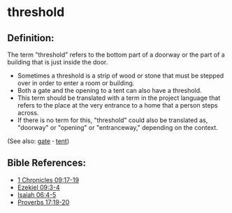 # threshold #

## Definition: ##

The term "threshold" refers to the bottom part of a doorway or the part of a building that is just inside the door.

* Sometimes a threshold is a strip of wood or stone that must be stepped over in order to enter a room or building.
* Both a gate and the opening to a tent can also have a threshold.
* This term should be translated with a term in the project language that refers to the place at the very entrance to a home that a person steps across.
* If there is no term for this, "threshold" could also be translated as, "doorway" or "opening" or "entranceway," depending on the context.

(See also: [gate](../kt/gate.md) **·** [tent](../other/tent.md))

## Bible References: ##

* [1 Chronicles 09:17-19](https://door43.org/en/bible/notes/1ch/09/17)
* [Ezekiel 09:3-4](https://door43.org/en/bible/notes/ezk/09/03)
* [Isaiah 06:4-5](https://door43.org/en/bible/notes/isa/06/04)
* [Proverbs 17:19-20](https://door43.org/en/bible/notes/pro/17/19)

